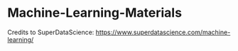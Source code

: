# Machine-Learning-Materials

Credits to SuperDataScience: https://www.superdatascience.com/machine-learning/
